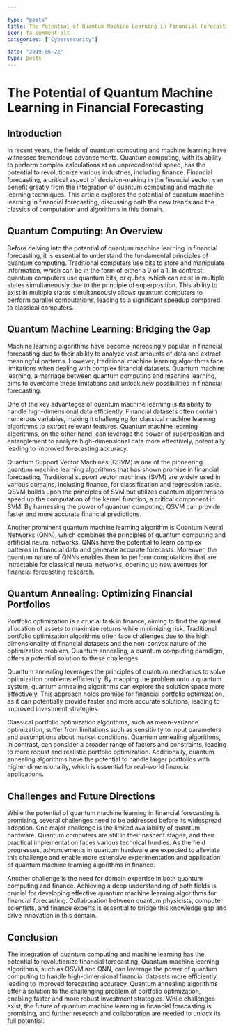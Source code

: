 ```yaml
---

type: "posts"
title: The Potential of Quantum Machine Learning in Financial Forecasting
icon: fa-comment-alt
categories: ["Cybersecurity"]

date: "2019-06-22"
type: posts
---
```





# The Potential of Quantum Machine Learning in Financial Forecasting

## Introduction

In recent years, the fields of quantum computing and machine learning have witnessed tremendous advancements. Quantum computing, with its ability to perform complex calculations at an unprecedented speed, has the potential to revolutionize various industries, including finance. Financial forecasting, a critical aspect of decision-making in the financial sector, can benefit greatly from the integration of quantum computing and machine learning techniques. This article explores the potential of quantum machine learning in financial forecasting, discussing both the new trends and the classics of computation and algorithms in this domain.

## Quantum Computing: An Overview

Before delving into the potential of quantum machine learning in financial forecasting, it is essential to understand the fundamental principles of quantum computing. Traditional computers use bits to store and manipulate information, which can be in the form of either a 0 or a 1. In contrast, quantum computers use quantum bits, or qubits, which can exist in multiple states simultaneously due to the principle of superposition. This ability to exist in multiple states simultaneously allows quantum computers to perform parallel computations, leading to a significant speedup compared to classical computers.

## Quantum Machine Learning: Bridging the Gap

Machine learning algorithms have become increasingly popular in financial forecasting due to their ability to analyze vast amounts of data and extract meaningful patterns. However, traditional machine learning algorithms face limitations when dealing with complex financial datasets. Quantum machine learning, a marriage between quantum computing and machine learning, aims to overcome these limitations and unlock new possibilities in financial forecasting.

One of the key advantages of quantum machine learning is its ability to handle high-dimensional data efficiently. Financial datasets often contain numerous variables, making it challenging for classical machine learning algorithms to extract relevant features. Quantum machine learning algorithms, on the other hand, can leverage the power of superposition and entanglement to analyze high-dimensional data more effectively, potentially leading to improved forecasting accuracy.

Quantum Support Vector Machines (QSVM) is one of the pioneering quantum machine learning algorithms that has shown promise in financial forecasting. Traditional support vector machines (SVM) are widely used in various domains, including finance, for classification and regression tasks. QSVM builds upon the principles of SVM but utilizes quantum algorithms to speed up the computation of the kernel function, a critical component in SVM. By harnessing the power of quantum computing, QSVM can provide faster and more accurate financial predictions.

Another prominent quantum machine learning algorithm is Quantum Neural Networks (QNN), which combines the principles of quantum computing and artificial neural networks. QNNs have the potential to learn complex patterns in financial data and generate accurate forecasts. Moreover, the quantum nature of QNNs enables them to perform computations that are intractable for classical neural networks, opening up new avenues for financial forecasting research.

## Quantum Annealing: Optimizing Financial Portfolios

Portfolio optimization is a crucial task in finance, aiming to find the optimal allocation of assets to maximize returns while minimizing risk. Traditional portfolio optimization algorithms often face challenges due to the high dimensionality of financial datasets and the non-convex nature of the optimization problem. Quantum annealing, a quantum computing paradigm, offers a potential solution to these challenges.

Quantum annealing leverages the principles of quantum mechanics to solve optimization problems efficiently. By mapping the problem onto a quantum system, quantum annealing algorithms can explore the solution space more effectively. This approach holds promise for financial portfolio optimization, as it can potentially provide faster and more accurate solutions, leading to improved investment strategies.

Classical portfolio optimization algorithms, such as mean-variance optimization, suffer from limitations such as sensitivity to input parameters and assumptions about market conditions. Quantum annealing algorithms, in contrast, can consider a broader range of factors and constraints, leading to more robust and realistic portfolio optimization. Additionally, quantum annealing algorithms have the potential to handle larger portfolios with higher dimensionality, which is essential for real-world financial applications.

## Challenges and Future Directions

While the potential of quantum machine learning in financial forecasting is promising, several challenges need to be addressed before its widespread adoption. One major challenge is the limited availability of quantum hardware. Quantum computers are still in their nascent stages, and their practical implementation faces various technical hurdles. As the field progresses, advancements in quantum hardware are expected to alleviate this challenge and enable more extensive experimentation and application of quantum machine learning algorithms in finance.

Another challenge is the need for domain expertise in both quantum computing and finance. Achieving a deep understanding of both fields is crucial for developing effective quantum machine learning algorithms for financial forecasting. Collaboration between quantum physicists, computer scientists, and finance experts is essential to bridge this knowledge gap and drive innovation in this domain.

## Conclusion

The integration of quantum computing and machine learning has the potential to revolutionize financial forecasting. Quantum machine learning algorithms, such as QSVM and QNN, can leverage the power of quantum computing to handle high-dimensional financial datasets more efficiently, leading to improved forecasting accuracy. Quantum annealing algorithms offer a solution to the challenging problem of portfolio optimization, enabling faster and more robust investment strategies. While challenges exist, the future of quantum machine learning in financial forecasting is promising, and further research and collaboration are needed to unlock its full potential.